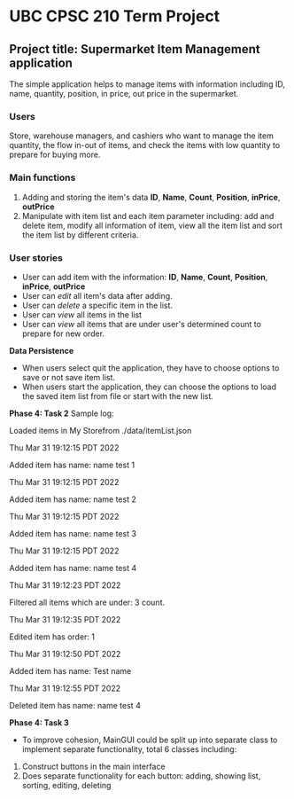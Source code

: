 # UBC CPSC 210 Term Project
## Project title: Supermarket Item Management application

The simple application helps to manage items with information including ID, name, quantity, position, in price, out 
price in the supermarket.

### Users
Store, warehouse managers, and cashiers who want to manage the item quantity, the flow in-out of items, and check the 
items with low quantity to prepare for buying more.

### Main functions
1. Adding and storing the item's data **ID**, **Name**, **Count**, **Position**, **inPrice**, **outPrice**  
2. Manipulate with item list and each item parameter including: add and delete item, modify all information of item, view all the item list and sort
the item list by different criteria.

### User stories
- User can add item with the information: **ID**, **Name**, **Count**, **Position**, **inPrice**, **outPrice**
- User can _edit_ all item's data after adding.
- User can _delete_ a specific item in the list.
- User can _view_ all items in the list
- User can _view_ all items that are under user's determined count to prepare for new order.

**Data Persistence**
- When users select quit the application, they have to choose options to save or not save item list.
- When users start the application, they can choose the options to load the saved item list from file or start with the new list.


**Phase 4: Task 2**
Sample log:

Loaded items in My Storefrom ./data/itemList.json

Thu Mar 31 19:12:15 PDT 2022

Added item has name: name test 1

Thu Mar 31 19:12:15 PDT 2022

Added item has name: name test 2

Thu Mar 31 19:12:15 PDT 2022

Added item has name: name test 3

Thu Mar 31 19:12:15 PDT 2022

Added item has name: name test 4

Thu Mar 31 19:12:23 PDT 2022

Filtered all items which are under: 3 count.

Thu Mar 31 19:12:35 PDT 2022

Edited item has order: 1

Thu Mar 31 19:12:50 PDT 2022

Added item has name: Test name

Thu Mar 31 19:12:55 PDT 2022

Deleted item has name: name test 4


**Phase 4: Task 3**
- To improve cohesion, MainGUI could be split up into separate class to implement 
separate functionality, total 6 classes including: 
1. Construct buttons in the main interface
2. Does separate functionality for each button: adding, showing list, sorting, editing, deleting
